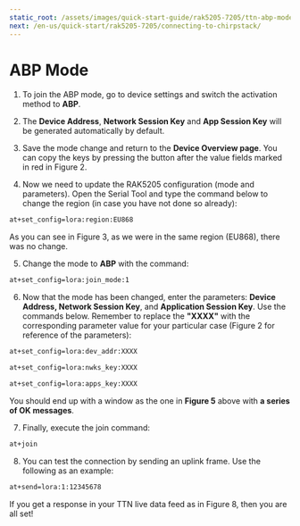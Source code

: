 ```yaml
---
static_root: /assets/images/quick-start-guide/rak5205-7205/ttn-abp-mode
next: /en-us/quick-start/rak5205-7205/connecting-to-chirpstack/
---
```


# ABP Mode

1. To join the ABP mode, go to device settings and switch the activation method to **ABP**.

2. The **Device Address**, **Network Session Key** and **App Session Key** will be generated automatically by default.

<rk-img
  :src="`${$frontmatter.static_root}/orxqkqr9ydutx24y9k3m.png`"
  width="100%"
  figure-number="1"
  caption="Switching to ABP mode"
/>

3. Save the mode change and return to the **Device Overview page**. You can copy the keys by pressing the button after the value fields marked in red in Figure 2.

<rk-img
  :src="`${$frontmatter.static_root}/dj7tij9ejfoopdheutmh.png`"
  width="100%"
  figure-number="2"
  caption="ABP parameters screen"
/>

4. Now we need to update the RAK5205 configuration (mode and parameters). Open the Serial Tool and type the command below to change the region (in case you have not done so already):

```bash
at+set_config=lora:region:EU868
```

As you can see in Figure 3, as we were in the same region (EU868), there was no change.

<rk-img
  :src="`${$frontmatter.static_root}/gkaye44gsjjuxhtptjmv.png`"
  width="100%"
  figure-number="3"
  caption="Region setup"
/>

5. Change the mode to **ABP** with the command:

```bash
at+set_config=lora:join_mode:1
```

<rk-img
  :src="`${$frontmatter.static_root}/xxgmfyq9dkgzu7hcfq4g.png`"
  width="100%"
  figure-number="4"
  caption="Join mode setup"
/>

6. Now that the mode has been changed, enter the parameters: **Device Address, Network Session Key**, and **Application Session Key**. Use the commands below. Remember to replace the **"XXXX"** with the corresponding parameter value for your particular case (Figure 2 for reference of the parameters):

```bash
at+set_config=lora:dev_addr:XXXX
```

```bash
at+set_config=lora:nwks_key:XXXX
```

```bash
at+set_config=lora:apps_key:XXXX
```

<rk-img
  :src="`${$frontmatter.static_root}/yjupd0dh7ytr1rzqe118.png`"
  width="100%"
  figure-number="5"
  caption="Setting up the RAK5205 ABP parameters"
/>

You should end up with a window as the one in **Figure 5** above with **a series of OK messages**.

7. Finally, execute the join command:

```bash
at+join
```

<rk-img
  :src="`${$frontmatter.static_root}/y81mijqfbzfvhxlvt8qm.png`"
  width="100%"
  figure-number="6"
  caption="Join command"
/>

8. You can test the connection by sending an uplink frame. Use the following as an example:

```bash
at+send=lora:1:12345678
```

<rk-img
  :src="`${$frontmatter.static_root}/tfs0ngbmzluoex9gl3kn.png`"
  width="100%"
  figure-number="7"
  caption="Sending an uplink frame"
/>

If you get a response in your TTN live data feed as in Figure 8, then you are all set!

<rk-img
  :src="`${$frontmatter.static_root}/nyce6bmb0fhsfjyi4op6.png`"
  width="100%"
  figure-number="8"
  caption="Sending Data to TTN from RAK5205"
/>
